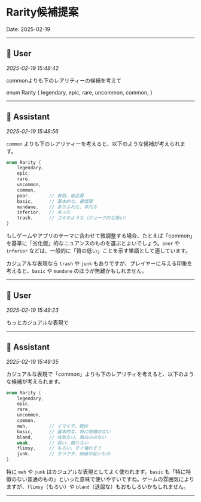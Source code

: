 # Rarity候補提案

Date: 2025-02-19

---

## 👤 User
*2025-02-19 15:48:42*

commonよりも下のレアリティーの候補を考えて

enum Rarity {
  legendary,
  epic,
  rare,
  uncommon,
  common,
}

---

## 🤖 Assistant
*2025-02-19 15:48:56*

`common` よりも下のレアリティーを考えると、以下のような候補が考えられます。

```swift
enum Rarity {
    legendary,
    epic,
    rare,
    uncommon,
    common,
    poor,       // 貧弱、低品質
    basic,      // 基本的な、最低限
    mundane,    // ありふれた、平凡な
    inferior,   // 劣った
    trash,      // ゴミのような（ジョーク的な扱い）
}
```

もしゲームやアプリのテーマに合わせて微調整する場合、たとえば「common」を基準に「劣化版」的なニュアンスのものを選ぶとよいでしょう。`poor` や `inferior` などは、一般的に「質の低い」ことを示す単語として適しています。

カジュアルな表現なら `trash` や `junk` もありですが、プレイヤーに与える印象を考えると、`basic` や `mundane` のほうが無難かもしれません。

---

## 👤 User
*2025-02-19 15:49:23*

もっとカジュアルな表現で

---

## 🤖 Assistant
*2025-02-19 15:49:35*

カジュアルな表現で「common」よりも下のレアリティを考えると、以下のような候補が考えられます。

```swift
enum Rarity {
    legendary,
    epic,
    rare,
    uncommon,
    common,
    meh,        // イマイチ、微妙
    basic,      // 基本的な、特に特徴のない
    bland,      // 味気ない、面白みのない
    weak,       // 弱い、頼りない
    flimsy,     // もろい、すぐ壊れそう
    junk,       // ガラクタ、価値の低いもの
}
```

特に `meh` や `junk` はカジュアルな表現としてよく使われます。`basic` も「特に特徴のない普通のもの」といった意味で使いやすいですね。ゲームの雰囲気によりますが、`flimsy`（もろい）や `bland`（退屈な）もおもしろいかもしれません。

---
